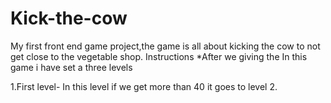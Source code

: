 # Kick-the-cow
My first front end game project,the game is all about kicking the cow to not get close to the vegetable shop.
Instructions
*After we giving the
In this game i have set a three levels

1.First level- In this level if we get more than 40 it goes to level 2.

